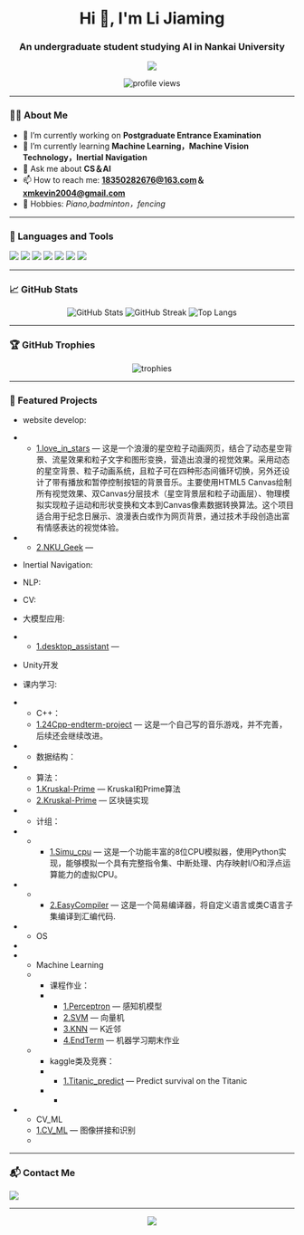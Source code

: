 <h1 align="center">Hi 👋, I'm Li Jiaming</h1>
<h3 align="center">An undergraduate student studying AI in Nankai University </h3>


<p align="center">
  <img src="http://www.jindacable.com/upload/default/20200710/1a7c26e38fa46728017af1c384a2cd68.jpg" />
</p>


<p align="center">
  <img src="https://komarev.com/ghpvc/?username=your-github-username&label=Profile%20views&color=0e75b6&style=flat" alt="profile views" />
</p>

---

### 🧑‍💻 About Me

- 🔭 I’m currently working on **Postgraduate Entrance Examination**
- 🌱 I’m currently learning **Machine Learning，Machine Vision Technology，Inertial Navigation**
- 💬 Ask me about **CS＆AI**
- 📫 How to reach me: **18350282676@163.com＆xmkevin2004@gmail.com**
- 🧠 Hobbies: *Piano,badminton，fencing*

---

### 🚀 Languages and Tools

<p align="left">
  <img src="https://img.shields.io/badge/Python-3776AB?style=for-the-badge&logo=python&logoColor=white" />
  <img src="https://img.shields.io/badge/JavaScript-F7DF1E?style=for-the-badge&logo=javascript&logoColor=black" />
  <img src="https://img.shields.io/badge/React-20232A?style=for-the-badge&logo=react&logoColor=61DAFB" />
  <img src="https://img.shields.io/badge/Node.js-339933?style=for-the-badge&logo=nodedotjs&logoColor=white" />
  <img src="https://img.shields.io/badge/Docker-2496ED?style=for-the-badge&logo=docker&logoColor=white" />
  <img src="https://img.shields.io/badge/PostgreSQL-316192?style=for-the-badge&logo=postgresql&logoColor=white" />
  <img src="https://img.shields.io/badge/Git-F05032?style=for-the-badge&logo=git&logoColor=white" />
</p>

---

### 📈 GitHub Stats

<p align="center">
  <img src="https://github-readme-stats.vercel.app/api?username=your-github-username&show_icons=true&theme=github_dark" alt="GitHub Stats" />
  <img src="https://github-readme-streak-stats.herokuapp.com/?user=your-github-username&theme=dark" alt="GitHub Streak" />
  <img src="https://github-readme-stats.vercel.app/api/top-langs/?username=your-github-username&layout=compact&theme=github_dark" alt="Top Langs" />
</p>

---

### 🏆 GitHub Trophies

<p align="center">
  <img src="https://github-profile-trophy.vercel.app/?username=your-github-username&theme=darkhub&column=4&margin-w=15&margin-h=15" alt="trophies" />
</p>

---

### 🌟 Featured Projects

- website develop:
- - [1.love_in_stars](https://github.com/Kevin20041008/love_in_stars) — 这是一个浪漫的星空粒子动画网页，结合了动态星空背景、流星效果和粒子文字和图形变换，营造出浪漫的视觉效果。采用动态的星空背景、粒子动画系统，且粒子可在四种形态间循环切换，另外还设计了带有播放和暂停控制按钮的背景音乐。主要使用HTML5 Canvas绘制所有视觉效果、双Canvas分层技术（星空背景层和粒子动画层）、物理模拟实现粒子运动和形状变换和文本到Canvas像素数据转换算法。这个项目适合用于纪念日展示、浪漫表白或作为网页背景，通过技术手段创造出富有情感表达的视觉体验。
- - [2.NKU_Geek](https://github.com/Kevin20041008/love_in_stars) —



- Inertial Navigation:
- NLP:

- CV:
- 大模型应用:
- - [1.desktop_assistant](https://github.com/Kevin20041008/desktop_assistant) —



- Unity开发

- 课内学习:
- - C++：
  - [1.24Cpp-endterm-project](https://github.com/Kevin20041008/24Cpp-endterm-project) — 这是一个自己写的音乐游戏，并不完善，后续还会继续改进。
 
- - 数据结构：
- - 算法：
  -  [1.Kruskal-Prime](https://github.com/Kevin20041008/Kruskal-Prime) — Kruskal和Prime算法
  -  [2.Kruskal-Prime](https://github.com/Kevin20041008/Kruskal-Prime) — 区块链实现
- - 计组：
- - - [1.Simu_cpu](https://github.com/Kevin20041008/Simu_cpu) — 这是一个功能丰富的8位CPU模拟器，使用Python实现，能够模拟一个具有完整指令集、中断处理、内存映射I/O和浮点运算能力的虚拟CPU。
- - - [2.EasyCompiler](https://github.com/Kevin20041008/EasyCompiler) — 这是一个简易编译器，将自定义语言或类C语言子集编译到汇编代码.

- - OS
- 

 
- - Machine Learning
  - - 课程作业：
    - - [1.Perceptron](https://github.com/Kevin20041008/Perceptron_machinelearning) — 感知机模型
      - [2.SVM](https://github.com/Kevin20041008/SVM_machinelearning) — 向量机
      - [3.KNN](https://github.com/Kevin20041008/KNN_machinelearning) — K近邻
      - [4.EndTerm](https://github.com/Kevin20041008/Machine_learningEndTerm) — 机器学习期末作业
  - - kaggle类及竞赛：
    - -  [1.Titanic_predict](https://github.com/Kevin20041008/Titanic_predict) — Predict survival on the Titanic 
    - -
- - CV_ML
  - [1.CV_ML](https://github.com/Kevin20041008/CV_ML) — 图像拼接和识别
  - 
---

### 📬 Contact Me

<p>
  <a href="mailto:xmkevin2004@gmail.com"><img src="https://img.shields.io/badge/email-D14836?style=for-the-badge&logo=gmail&logoColor=white" /></a>
 
</p>

---

<p align="center">
  <img src="https://quotes-github-readme.vercel.app/api?type=horizontal&theme=dark" />
</p>

